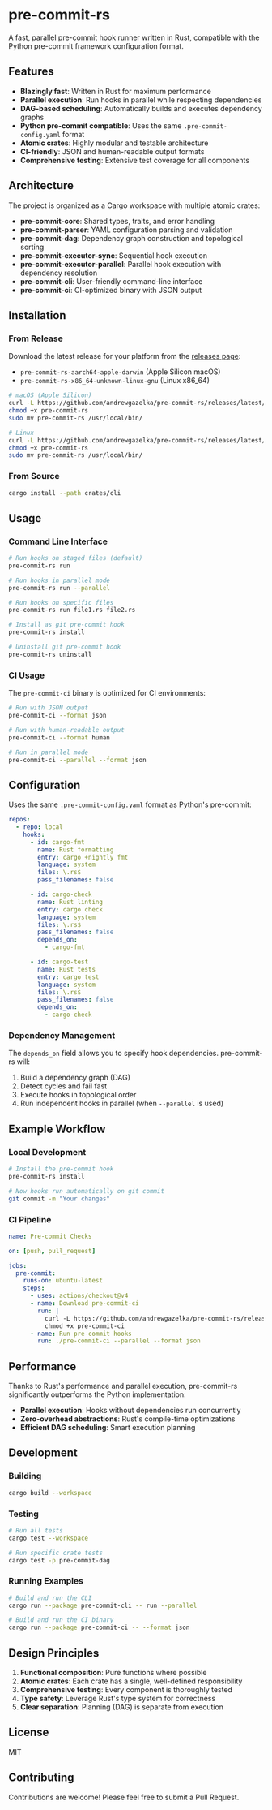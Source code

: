 # pre-commit-rs

A fast, parallel pre-commit hook runner written in Rust, compatible with the Python pre-commit framework configuration format.

## Features

- **Blazingly fast**: Written in Rust for maximum performance
- **Parallel execution**: Run hooks in parallel while respecting dependencies
- **DAG-based scheduling**: Automatically builds and executes dependency graphs
- **Python pre-commit compatible**: Uses the same `.pre-commit-config.yaml` format
- **Atomic crates**: Highly modular and testable architecture
- **CI-friendly**: JSON and human-readable output formats
- **Comprehensive testing**: Extensive test coverage for all components

## Architecture

The project is organized as a Cargo workspace with multiple atomic crates:

- **pre-commit-core**: Shared types, traits, and error handling
- **pre-commit-parser**: YAML configuration parsing and validation
- **pre-commit-dag**: Dependency graph construction and topological sorting
- **pre-commit-executor-sync**: Sequential hook execution
- **pre-commit-executor-parallel**: Parallel hook execution with dependency resolution
- **pre-commit-cli**: User-friendly command-line interface
- **pre-commit-ci**: CI-optimized binary with JSON output

## Installation

### From Release

Download the latest release for your platform from the [releases page](https://github.com/andrewgazelka/pre-commit-rs/releases):

- `pre-commit-rs-aarch64-apple-darwin` (Apple Silicon macOS)
- `pre-commit-rs-x86_64-unknown-linux-gnu` (Linux x86_64)

```bash
# macOS (Apple Silicon)
curl -L https://github.com/andrewgazelka/pre-commit-rs/releases/latest/download/pre-commit-rs-aarch64-apple-darwin -o pre-commit-rs
chmod +x pre-commit-rs
sudo mv pre-commit-rs /usr/local/bin/

# Linux
curl -L https://github.com/andrewgazelka/pre-commit-rs/releases/latest/download/pre-commit-rs-x86_64-unknown-linux-gnu -o pre-commit-rs
chmod +x pre-commit-rs
sudo mv pre-commit-rs /usr/local/bin/
```

### From Source

```bash
cargo install --path crates/cli
```

## Usage

### Command Line Interface

```bash
# Run hooks on staged files (default)
pre-commit-rs run

# Run hooks in parallel mode
pre-commit-rs run --parallel

# Run hooks on specific files
pre-commit-rs run file1.rs file2.rs

# Install as git pre-commit hook
pre-commit-rs install

# Uninstall git pre-commit hook
pre-commit-rs uninstall
```

### CI Usage

The `pre-commit-ci` binary is optimized for CI environments:

```bash
# Run with JSON output
pre-commit-ci --format json

# Run with human-readable output
pre-commit-ci --format human

# Run in parallel mode
pre-commit-ci --parallel --format json
```

## Configuration

Uses the same `.pre-commit-config.yaml` format as Python's pre-commit:

```yaml
repos:
  - repo: local
    hooks:
      - id: cargo-fmt
        name: Rust formatting
        entry: cargo +nightly fmt
        language: system
        files: \.rs$
        pass_filenames: false

      - id: cargo-check
        name: Rust linting
        entry: cargo check
        language: system
        files: \.rs$
        pass_filenames: false
        depends_on:
          - cargo-fmt

      - id: cargo-test
        name: Rust tests
        entry: cargo test
        language: system
        files: \.rs$
        pass_filenames: false
        depends_on:
          - cargo-check
```

### Dependency Management

The `depends_on` field allows you to specify hook dependencies. pre-commit-rs will:

1. Build a dependency graph (DAG)
2. Detect cycles and fail fast
3. Execute hooks in topological order
4. Run independent hooks in parallel (when `--parallel` is used)

## Example Workflow

### Local Development

```bash
# Install the pre-commit hook
pre-commit-rs install

# Now hooks run automatically on git commit
git commit -m "Your changes"
```

### CI Pipeline

```yaml
name: Pre-commit Checks

on: [push, pull_request]

jobs:
  pre-commit:
    runs-on: ubuntu-latest
    steps:
      - uses: actions/checkout@v4
      - name: Download pre-commit-ci
        run: |
          curl -L https://github.com/andrewgazelka/pre-commit-rs/releases/latest/download/pre-commit-ci-x86_64-unknown-linux-gnu -o pre-commit-ci
          chmod +x pre-commit-ci
      - name: Run pre-commit hooks
        run: ./pre-commit-ci --parallel --format json
```

## Performance

Thanks to Rust's performance and parallel execution, pre-commit-rs significantly outperforms the Python implementation:

- **Parallel execution**: Hooks without dependencies run concurrently
- **Zero-overhead abstractions**: Rust's compile-time optimizations
- **Efficient DAG scheduling**: Smart execution planning

## Development

### Building

```bash
cargo build --workspace
```

### Testing

```bash
# Run all tests
cargo test --workspace

# Run specific crate tests
cargo test -p pre-commit-dag
```

### Running Examples

```bash
# Build and run the CLI
cargo run --package pre-commit-cli -- run --parallel

# Build and run the CI binary
cargo run --package pre-commit-ci -- --format json
```

## Design Principles

1. **Functional composition**: Pure functions where possible
2. **Atomic crates**: Each crate has a single, well-defined responsibility
3. **Comprehensive testing**: Every component is thoroughly tested
4. **Type safety**: Leverage Rust's type system for correctness
5. **Clear separation**: Planning (DAG) is separate from execution

## License

MIT

## Contributing

Contributions are welcome! Please feel free to submit a Pull Request.
